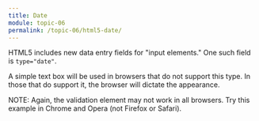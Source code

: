 ```yaml
---
title: Date
module: topic-06
permalink: /topic-06/html5-date/
---
```


<div class="divider-heading"></div>

HTML5 includes new data entry fields for "input elements." One such field is `type="date"`.

A simple text box will be used in browsers that do not support this type. In those that do support it, the browser will dictate the appearance.


<div class="codepen-embed">
  <p data-height="300" data-theme-id="30567" data-slug-hash="zYqbJYG" data-default-tab="html,result" data-user="retrog4m3r" data-embed-version="2" data-pen-title="HTML5 Date" class="codepen"></p>
</div>


<span class="label label-info">NOTE:</span> Again, the validation element may not work in all browsers. Try this example in Chrome and Opera (not Firefox or Safari).
